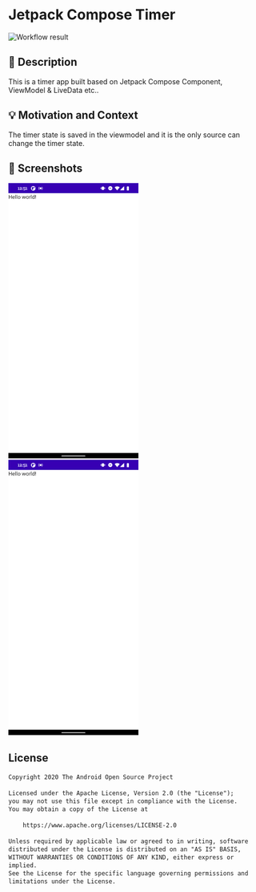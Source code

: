 # Jetpack Compose Timer

<!--- Replace <OWNER> with your Github Username and <REPOSITORY> with the name of your repository. -->
<!--- You can find both of these in the url bar when you open your repository in github. -->
![Workflow result](https://github.com/NeoLuk/jetpack-compose-timer/workflows/Check/badge.svg)


## :scroll: Description
<!--- Describe your app in one or two sentences -->
This is a timer app built based on Jetpack Compose Component, ViewModel & LiveData etc..


## :bulb: Motivation and Context
<!--- Optionally point readers to interesting parts of your submission. -->
<!--- What are you especially proud of? -->
The timer state is saved in the viewmodel and it is the only source can change the timer state.


## :camera_flash: Screenshots
<!-- You can add more screenshots here if you like -->
<img src="/results/screenshot_1.png" width="260">&emsp;<img src="/results/screenshot_2.png" width="260">

## License
```
Copyright 2020 The Android Open Source Project

Licensed under the Apache License, Version 2.0 (the "License");
you may not use this file except in compliance with the License.
You may obtain a copy of the License at

    https://www.apache.org/licenses/LICENSE-2.0

Unless required by applicable law or agreed to in writing, software
distributed under the License is distributed on an "AS IS" BASIS,
WITHOUT WARRANTIES OR CONDITIONS OF ANY KIND, either express or implied.
See the License for the specific language governing permissions and
limitations under the License.
```